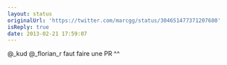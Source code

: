 ```yaml
---
layout: status
originalUrl: 'https://twitter.com/marcgg/status/304651477371207680'
isReply: true
date: 2013-02-21 17:59:07
---
```


@_kud @_florian_r faut faire une PR ^^
